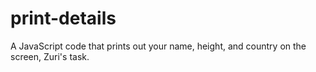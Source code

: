 # print-details
A JavaScript code that prints out your name, height, and country on the screen, Zuri's task.
